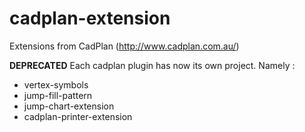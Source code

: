 # cadplan-extension
Extensions from CadPlan (http://www.cadplan.com.au/)

**DEPRECATED** Each cadplan plugin has now its own project. Namely :

- vertex-symbols
- jump-fill-pattern
- jump-chart-extension
- cadplan-printer-extension
